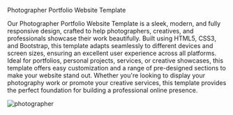 Photographer Portfolio Website Template

Our Photographer Portfolio Website Template is a sleek, modern, and fully responsive design, crafted to help photographers, creatives, and professionals showcase their work beautifully. Built using HTML5, CSS3, and Bootstrap, this template adapts seamlessly to different devices and screen sizes, ensuring an excellent user experience across all platforms. Ideal for portfolios, personal projects, services, or creative showcases, this template offers easy customization and a range of pre-designed sections to make your website stand out. Whether you're looking to display your photography work or promote your creative services, this template provides the perfect foundation for building a professional online presence.


![photographer](https://github.com/user-attachments/assets/9eda1ba9-fcfb-439d-918e-ca13d11efc6d)
